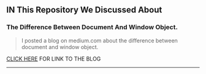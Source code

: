## IN This Repository We Discussed About

### The Difference Between Document And Window Object.

>I posted  a blog on medium.com about the difference between document and window object.

[CLICK HERE](https://medium.com/@kavinprasad2948/the-difference-between-document-and-window-object-3d781e766bcc) FOR LINK TO THE BLOG

---
